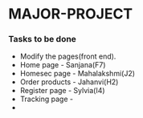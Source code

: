# MAJOR-PROJECT
### Tasks to be done
-  Modify the pages(front end).
-  Home page - Sanjana(F7)
-  Homesec page - Mahalakshmi(J2)
-  Order products - Jahanvi(H2)
-  Register page - Sylvia(I4)
-  Tracking page - 
-  
